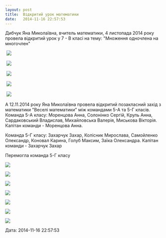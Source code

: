 ```yaml
---
layout: post
title:  Відкритий урок математики
date:   2014-11-16 22:57:53
---
```

Дибчук Яна Миколаївна, вчитель математики, 4 листопада 2014 року провела відкритий урок у 7 - В класі на тему: "Множення одночлена на многочлен"

 ![](/assets/tiger-1416170644.jpg)

 ![](/assets/tiger-1416170682.jpg)

 ![](/assets/tiger-1416170714.jpg)

 ![](/assets/tiger-1416170749.jpg)

 ![](/assets/tiger-1416170787.jpg)

А 12.11.2014 року Яна Миколаївна провела відкритий позакласний захід з математики "Веселі математики" між командами 5-А та 5-Г класів.  
Команда 5-А класу: Моренцова Анна, Солонінко Сергій, Круль Анна, Сардаковський Владислав, Михайловська Валерія, Миськова Вікторія. Капітан команди - Моренцова Анна.

Команда 5-Г класу: Захарчук Захар, Колісник Мирослава, Самойленко Олександр, Коновал Карина, Голуб Максим, Заїка Олександра. Капітан команди - Захарчук Захар

Перемогла команда 5-Г класу

![](/assets/tiger-1416170979.jpg)

![](/assets/tiger-1416171064.jpg)

![](/assets/tiger-1416171103.jpg)

![](/assets/tiger-1416171141.jpg)

![](/assets/tiger-1416171177.jpg)

![](/assets/tiger-1416171208.jpg)

![](/assets/tiger-1416171244.jpg)

  
Дата: 2014-11-16 22:57:53